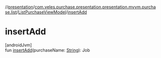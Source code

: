 //[presentation](../../../index.md)/[com.veles.purchase.presentation.presentation.mvvm.purchase.list](../index.md)/[ListPurchaseViewModel](index.md)/[insertAdd](insert-add.md)

# insertAdd

[androidJvm]\
fun [insertAdd](insert-add.md)(purchaseName: [String](https://kotlinlang.org/api/latest/jvm/stdlib/kotlin/-string/index.html)): Job
